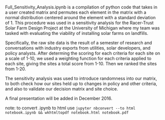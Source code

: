 Full_Sensitivity_Analysis.ipynb is a compilation of python code that takes in a user created matrix and permutes each element in the matrix with a normal distribution centered around the element with a standard deviation of 1. This procedure was used in a sensitivity analysis for the Racer-Trust Solar Farm Design Project at the University of Michigan where my team was tasked with evaluating the viability of installing solar farms on landfills.

Specifically, the raw site data is the result of a semester of research and conversations with industry exports from utilities, solar developers, and policy analysts. After determing the scoring for each criteria for each site on a scale of 1-10, we used a weighting function for each criteria applied to each site, giving the sites a total score from 1-10. Then we ranked the sites from 1-20. 

The sensitivity analysis was used to introduce randomness into our matrix, to both check how our sites held up to changes in policy and other criteria, and also to validate our decision matrix and site choice. 

A final presentation will be added in December 2016.

note: to convert .ipynb to html use `jupyter nbconvert --to html notebook.ipynb && wkhtmltopdf notebook.html notebook.pdf`

